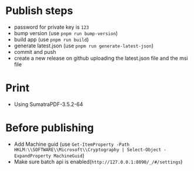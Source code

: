 # Publish steps

- password for private key is `123`
- bump version (use `pnpm run bump-version`)
- build app (use `pnpm run build`)
- generate latest.json (use `pnpm run generate-latest-json`)
- commit and push
- create a new release on github uploading the latest.json file and the msi file

# Print

- Using SumatraPDF-3.5.2-64

# Before publishing

- Add Machine guid (use `Get-ItemProperty -Path HKLM:\\SOFTWARE\\Microsoft\\Cryptography | Select-Object -ExpandProperty MachineGuid`)
- Make sure batch api is enabled(`http://127.0.0.1:8090/_/#/settings`)
